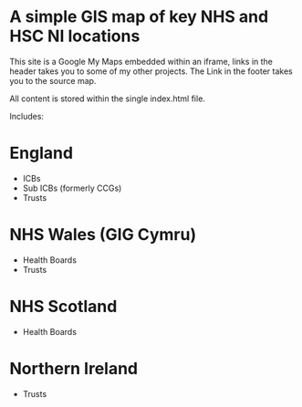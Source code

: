 # A simple GIS map of key NHS and HSC NI locations

This site is a Google My Maps embedded within an iframe, links in the header takes you to some of my other projects. The Link in the footer takes you to the source map.

All content is stored within the single index.html file. 


Includes:

# England
- ICBs
- Sub ICBs (formerly CCGs)
- Trusts

# NHS Wales (GIG Cymru)
- Health Boards
- Trusts

# NHS Scotland
- Health Boards

# Northern Ireland
- Trusts
